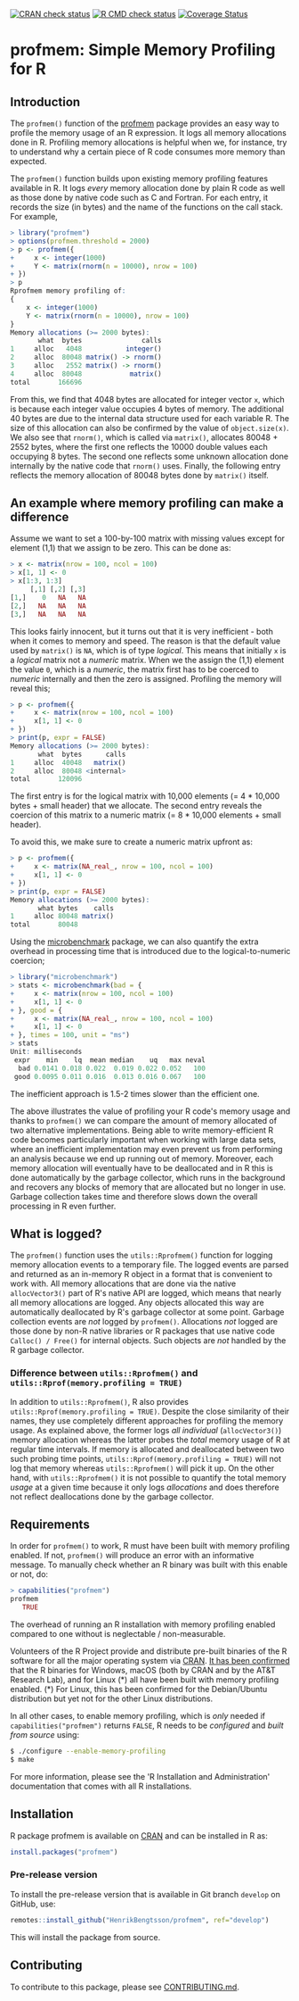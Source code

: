

<div id="badges"><!-- pkgdown markup -->
<a href="https://CRAN.R-project.org/web/checks/check_results_profmem.html"><img border="0" src="https://www.r-pkg.org/badges/version/profmem" alt="CRAN check status"/></a> <a href="https://github.com/HenrikBengtsson/profmem/actions?query=workflow%3AR-CMD-check"><img border="0" src="https://github.com/HenrikBengtsson/profmem/actions/workflows/R-CMD-check.yaml/badge.svg?branch=develop" alt="R CMD check status"/></a>     <a href="https://app.codecov.io/gh/HenrikBengtsson/profmem"><img border="0" src="https://codecov.io/gh/HenrikBengtsson/profmem/branch/develop/graph/badge.svg" alt="Coverage Status"/></a> 
</div>

# profmem: Simple Memory Profiling for R 

## Introduction

The `profmem()` function of the [profmem] package provides an easy way to profile the memory usage of an R expression.  It logs all memory allocations done in R.  Profiling memory allocations is helpful when we, for instance, try to understand why a certain piece of R code consumes more memory than expected.

The `profmem()` function builds upon existing memory profiling features available in R.  It logs _every_ memory allocation done by plain R code as well as those done by native code such as C and Fortran.  For each entry, it records the size (in bytes) and the name of the functions on the call stack.
For example,

```r
> library("profmem")
> options(profmem.threshold = 2000)
> p <- profmem({
+     x <- integer(1000)
+     Y <- matrix(rnorm(n = 10000), nrow = 100)
+ })
> p
Rprofmem memory profiling of:
{
    x <- integer(1000)
    Y <- matrix(rnorm(n = 10000), nrow = 100)
}
Memory allocations (>= 2000 bytes):
       what  bytes               calls
1     alloc   4048           integer()
2     alloc  80048 matrix() -> rnorm()
3     alloc   2552 matrix() -> rnorm()
4     alloc  80048            matrix()
total       166696                    
```
From this, we find that 4048 bytes are allocated for integer vector `x`, which is because each integer value occupies 4 bytes of memory.  The additional 40 bytes are due to the internal data structure used for each variable R.  The size of this allocation can also be confirmed by the value of `object.size(x)`.
We also see that `rnorm()`, which is called via `matrix()`, allocates 80048 + 2552 bytes, where the first one reflects the 10000 double values each occupying 8 bytes.  The second one reflects some unknown allocation done internally by the native code that `rnorm()` uses.
Finally, the following entry reflects the memory allocation of 80048 bytes done by `matrix()` itself.


## An example where memory profiling can make a difference

Assume we want to set a 100-by-100 matrix with missing values except for element (1,1) that we assign to be zero.  This can be done as:
```r
> x <- matrix(nrow = 100, ncol = 100)
> x[1, 1] <- 0
> x[1:3, 1:3]
     [,1] [,2] [,3]
[1,]    0   NA   NA
[2,]   NA   NA   NA
[3,]   NA   NA   NA
```
This looks fairly innocent, but it turns out that it is very inefficient - both when it comes to memory and speed.  The reason is that the default value used by `matrix()` is `NA`, which is of type _logical_.  This means that initially `x` is a _logical_ matrix not a _numeric_ matrix.  When we the assign the (1,1) element the value `0`, which is a _numeric_, the matrix first has to be coerced to _numeric_ internally and then the zero is assigned.  Profiling the memory will reveal this;


```r
> p <- profmem({
+     x <- matrix(nrow = 100, ncol = 100)
+     x[1, 1] <- 0
+ })
> print(p, expr = FALSE)
Memory allocations (>= 2000 bytes):
       what  bytes      calls
1     alloc  40048   matrix()
2     alloc  80048 <internal>
total       120096           
```
The first entry is for the logical matrix with 10,000 elements (= 4 \* 10,000 bytes + small header) that we allocate.  The second entry reveals the coercion of this matrix to a numeric matrix (= 8 \* 10,000 elements + small header).

To avoid this, we make sure to create a numeric matrix upfront as:
```r
> p <- profmem({
+     x <- matrix(NA_real_, nrow = 100, ncol = 100)
+     x[1, 1] <- 0
+ })
> print(p, expr = FALSE)
Memory allocations (>= 2000 bytes):
       what bytes    calls
1     alloc 80048 matrix()
total       80048         
```

Using the [microbenchmark] package, we can also quantify the extra overhead in processing time that is introduced due to the logical-to-numeric coercion;
```r
> library("microbenchmark")
> stats <- microbenchmark(bad = {
+     x <- matrix(nrow = 100, ncol = 100)
+     x[1, 1] <- 0
+ }, good = {
+     x <- matrix(NA_real_, nrow = 100, ncol = 100)
+     x[1, 1] <- 0
+ }, times = 100, unit = "ms")
> stats
Unit: milliseconds
 expr    min    lq  mean median    uq   max neval
  bad 0.0141 0.018 0.022  0.019 0.022 0.052   100
 good 0.0095 0.011 0.016  0.013 0.016 0.067   100
```
The inefficient approach is 1.5-2 times slower than the efficient one.


The above illustrates the value of profiling your R code's memory usage and thanks to `profmem()` we can compare the amount of memory allocated of two alternative implementations.  Being able to write memory-efficient R code becomes particularly important when working with large data sets, where an inefficient implementation may even prevent us from performing an analysis because we end up running out of memory.  Moreover, each memory allocation will eventually have to be deallocated and in R this is done automatically by the garbage collector, which runs in the background and recovers any blocks of memory that are allocated but no longer in use.  Garbage collection takes time and therefore slows down the overall processing in R even further.



## What is logged?

The `profmem()` function uses the `utils::Rprofmem()` function for logging memory allocation events to a temporary file.  The logged events are parsed and returned as an in-memory R object in a format that is convenient to work with.  All memory allocations that are done via the native `allocVector3()` part of R's native API are logged, which means that nearly all memory allocations are logged.  Any objects allocated this way are automatically deallocated by R's garbage collector at some point.  Garbage collection events are _not_ logged by `profmem()`.
Allocations _not_ logged are those done by non-R native libraries or R packages that use native code `Calloc() / Free()` for internal objects.  Such objects are _not_ handled by the R garbage collector.

### Difference between `utils::Rprofmem()` and `utils::Rprof(memory.profiling = TRUE)`
In addition to `utils::Rprofmem()`, R also provides `utils::Rprof(memory.profiling = TRUE)`.  Despite the close similarity of their names, they use completely different approaches for profiling the memory usage.  As explained above, the former logs _all individual_ (`allocVector3()`) memory allocation whereas the latter probes the _total_ memory usage of R at regular time intervals.  If memory is allocated and deallocated between two such probing time points, `utils::Rprof(memory.profiling = TRUE)` will not log that memory whereas `utils::Rprofmem()` will pick it up.  On the other hand, with `utils::Rprofmem()` it is not possible to quantify the total memory _usage_ at a given time because it only logs _allocations_ and does therefore not reflect deallocations done by the garbage collector.


## Requirements

In order for `profmem()` to work, R must have been built with memory profiling enabled.  If not, `profmem()` will produce an error with an informative message.  To manually check whether an R binary was built with this enable or not, do:
```r
> capabilities("profmem")
profmem 
   TRUE 
```
The overhead of running an R installation with memory profiling enabled compared to one without is neglectable / non-measurable.

Volunteers of the R Project provide and distribute pre-built binaries of the R software for all the major operating system via [CRAN].  [It has been confirmed](https://github.com/HenrikBengtsson/profmem/issues/2) that the R binaries for Windows, macOS (both by CRAN and by the AT&T Research Lab), and for Linux (\*) all have been built with memory profiling enabled.  (\*) For Linux, this has been confirmed for the Debian/Ubuntu distribution but yet not for the other Linux distributions.


In all other cases, to enable memory profiling, which is _only_ needed if `capabilities("profmem")` returns `FALSE`, R needs to be _configured_ and _built from source_ using:
```sh
$ ./configure --enable-memory-profiling
$ make
```
For more information, please see the 'R Installation and Administration' documentation that comes with all R installations.



[CRAN]: https://cran.r-project.org/
[profmem]: https://cran.r-project.org/package=profmem
[microbenchmark]: https://cran.r-project.org/package=microbenchmark


## Installation
R package profmem is available on [CRAN](https://cran.r-project.org/package=profmem) and can be installed in R as:
```r
install.packages("profmem")
```


### Pre-release version

To install the pre-release version that is available in Git branch `develop` on GitHub, use:
```r
remotes::install_github("HenrikBengtsson/profmem", ref="develop")
```
This will install the package from source.  

<!-- pkgdown-drop-below -->


## Contributing

To contribute to this package, please see [CONTRIBUTING.md](CONTRIBUTING.md).

